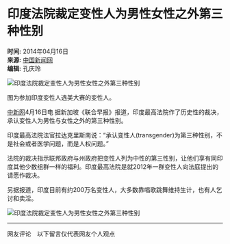 # 印度法院裁定变性人为男性女性之外第三种性别

**时间:** 2014年04月16日  
**来源:** [中国新闻网](http://www.chinanews.com/)  
**编辑:** 孔庆玲  

![印度法院裁定变性人为男性女性之外第三种性别](http://www.chinanews.com/fileftp/2020/03/2020-03-11/U194P4T8D6068627F107DT20140416090441.jpg)

图为参加印度变性人选美大赛的变性人。

[中新网](http://www.chinanews.com/)4月16日电 据新加坡《联合早报》报道，印度最高法院作了历史性的裁决，承认变性人为男性与女性之外的第三种性别。

印度最高法院法官拉达克里斯南说：“承认变性人(transgender)为第三种性别，不是社会或者医学问题，而是人权问题。”

法院的裁决指示联邦政府与州政府把变性人列为中性的第三性别，让他们享有同印度其他少数组群一样的福利。印度最高法院是就2012年一群变性人向法庭提出的请愿作裁决。

另据报道，印度目前有约200万名变性人，大多数靠唱歌跳舞维持生计，也有人乞讨和卖淫。

![印度法院裁定变性人为男性女性之外第三种性别](http://www.chinanews.com/fileftp/2020/03/2020-03-11/U194P4T47D46410F977DT20200311083723.jpg)

---

网友评论　以下留言仅代表网友个人观点